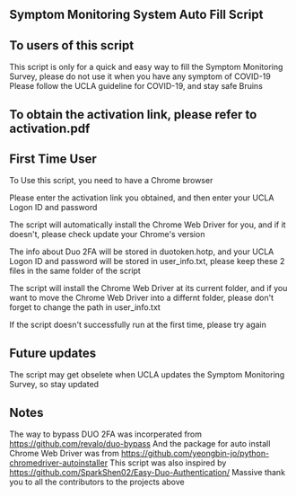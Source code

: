 ## Symptom Monitoring System Auto Fill Script

## To users of this script
This script is only for a quick and easy way to fill the Symptom Monitoring Survey, please do not use it when you have any symptom of COVID-19
Please follow the UCLA guideline for COVID-19, and stay safe Bruins

## To obtain the activation link, please refer to activation.pdf

## First Time User
To Use this script, you need to have a Chrome browser

Please enter the activation link you obtained, and then enter your UCLA Logon ID and password

The script will automatically install the Chrome Web Driver for you, and if it doesn't, please check update your Chrome's version

The info about Duo 2FA will be stored in duotoken.hotp, and your UCLA Logon ID and password will be stored in user_info.txt, please keep these 2 files in the same folder of the script

The script will install the Chrome Web Driver at its current folder, and if you want to move the Chrome Web Driver into a differnt folder, please don't forget
to change the path in user_info.txt

If the script doesn't successfully run at the first time, please try again

## Future updates
The script may get obselete when UCLA updates the Symptom Monitoring Survey, so stay updated

## Notes
The way to bypass DUO 2FA was incorperated from https://github.com/revalo/duo-bypass
And the package for auto install Chrome Web Driver was from https://github.com/yeongbin-jo/python-chromedriver-autoinstaller
This script was also inspired by https://github.com/SparkShen02/Easy-Duo-Authentication/
Massive thank you to all the contributors to the projects above
